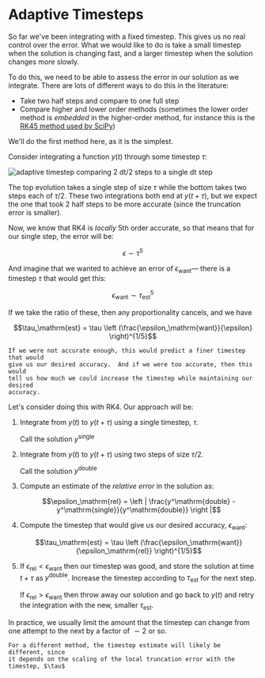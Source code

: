 Adaptive Timesteps
==================

So far we've been integrating with a fixed timestep.  This gives us no real control over the error.  What we would like to do is take a small timestep when the solution is changing fast, and a larger timestep when the solution changes more slowly.

To do this, we need to be able to assess the error in our solution as we integrate.  There are lots of different
ways to do this in the literature:

* Take two half steps and compare to one full step
* Compare higher and lower order methods (sometimes the lower order method is _embedded_ in the higher-order  method,
  for instance this is the [RK45 method used by SciPy](https://en.wikipedia.org/wiki/Dormand%E2%80%93Prince_method))

We'll do the first method here, as it is the simplest.  


Consider integrating
a function $y(t)$ through some timestep $\tau$:

![adaptive timestep comparing 2 dt/2 steps to a single dt step](adaptive_timestep.png)

The top evolution takes a single step of size $\tau$ while the bottom takes
two steps each of $\tau/2$.  These two integrations both end at $y(t+\tau)$,
but we expect the one that took 2 half steps to be more accurate (since the truncation error is smaller).

Now, we know that RK4 is _locally_ 5th order accurate, so that means that
for our single step, the error will be:

$$\epsilon \sim \tau^5$$

And imagine that we wanted to achieve an error of $\epsilon_\mathrm{want}$&mdash;
there is a timestep $\tau$ that would get this:

$$\epsilon_\mathrm{want} \sim \tau_\mathrm{est}^5$$

If we take the ratio of these, then any proportionality cancels, and we have

$$\tau_\mathrm{est} = \tau \left (\frac{\epsilon_\mathrm{want}}{\epsilon} \right)^{1/5}$$

```{note}
If we were not accurate enough, this would predict a finer timestep that would
give us our desired accuracy.  And if we were too accurate, then this would
tell us how much we could increase the timestep while maintaining our desired
accuracy.
```

Let's consider doing this with RK4.  Our approach will be:

1. Integrate from $y(t)$ to $y(t+\tau)$ using a single timestep, $\tau$.

   Call the solution $y^\mathrm{single}$
   
2. Integrate from $y(t)$ to $y(t+\tau)$ using two steps of size $\tau/2$.

   Call the solution $y^\mathrm{double}$
   
3. Compute an estimate of the _relative error_ in the solution as:

   $$\epsilon_\mathrm{rel} = \left | \frac{y^\mathrm{double} - y^\mathrm{single}}{y^\mathrm{double}} \right |$$
   
4. Compute the timestep that would give us our desired accuracy, $\epsilon_\mathrm{want}$:

   $$\tau_\mathrm{est} = \tau \left (\frac{\epsilon_\mathrm{want}}{\epsilon_\mathrm{rel}} \right)^{1/5}$$

5. If $\epsilon_\mathrm{rel} < \epsilon_\mathrm{want}$ then our timestep
   was good, and store the solution at time $t + \tau$ as $y^\mathrm{double}$.
   Increase the timestep according to $\tau_\mathrm{est}$ for the next step.
   
   If $\epsilon_\mathrm{rel} > \epsilon_\mathrm{want}$ then throw away our
   solution and go back to $y(t)$ and retry the integration with the new, smaller
   $\tau_\mathrm{est}$.
   
In practice, we usually limit the amount that the timestep can change from one
attempt to the next by a factor of $\sim 2$ or so.

```{note}
For a different method, the timestep estimate will likely be different, since
it depends on the scaling of the local truncation error with the timestep, $\tau$
```

